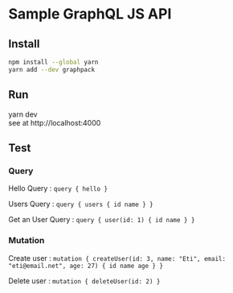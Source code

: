 # Sample GraphQL JS API

## Install
```bash
npm install --global yarn  
yarn add --dev graphpack
```

## Run
yarn dev  
see at http://localhost:4000

## Test

### Query

Hello Query :
`query {
    hello
}`

Users Query :
`query {
  	users {
      id
      name
    }
}`

Get an User Query :
`query {
  	user(id: 1) {
      id
      name
    }
}`

### Mutation

Create user :
`mutation {
  createUser(id: 3, name: "Eti", email: "eti@email.net", age: 27) {
    id
    name
    age
  }
}`

Delete user :
`mutation {
  deleteUser(id: 2)
}`
